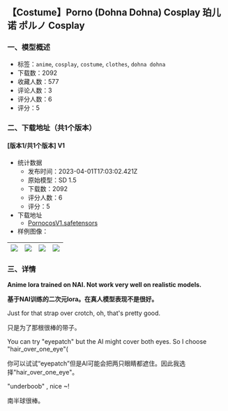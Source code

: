 ## 【Costume】Porno (Dohna Dohna) Cosplay 珀儿诺 ポルノ Cosplay
### 一、模型概述

- 标签：`anime`, `cosplay`, `costume`, `clothes`, `dohna dohna`
- 下载数：2092
- 收藏人数：577
- 评论人数：3
- 评分人数：6
- 评分：5

### 二、下载地址（共1个版本）

#### [版本1/共1个版本] V1

- 统计数据
  - 发布时间：2023-04-01T17:03:02.421Z
  - 原始模型：SD 1.5
  - 下载数：2092
  - 评分人数：6
  - 评分：5
- 下载地址
  - [PornocosV1.safetensors](https://civitai.com/api/download/models/33240)
- 样例图像：

| <img src="https://image.civitai.com/xG1nkqKTMzGDvpLrqFT7WA/dde8347f-02e3-42b0-44d0-5fae20435700/width=450/378741.jpeg" /> | <img src="https://image.civitai.com/xG1nkqKTMzGDvpLrqFT7WA/4ceee3f2-ecc0-4a47-93db-f2d674bf0700/width=450/378779.jpeg" /> | <img src="https://image.civitai.com/xG1nkqKTMzGDvpLrqFT7WA/d5bb5fd1-d6d9-4a06-555e-b3eb190b0400/width=450/378781.jpeg" /> | <img src="https://image.civitai.com/xG1nkqKTMzGDvpLrqFT7WA/7ccea8a5-ce6a-4a75-a83f-c98ada788e00/width=450/378780.jpeg" /> |
| ---- | ---- | ---- | ---- |


### 三、详情
<p><strong>Anime lora trained on NAI. Not work very well on realistic models.</strong></p><p><strong>基于NAI训练的二次元lora。在真人模型表现不是很好。</strong></p><p>Just for that strap over crotch, oh, that's pretty good.</p><p>只是为了那根很棒的带子。</p><p>You can try "eyepatch" but the AI might cover both eyes. So I choose "hair_over_one_eye"(</p><p>你可以试试“eyepatch”但是AI可能会把两只眼睛都遮住。因此我选择"hair_over_one_eye"。</p><p>"underboob" , nice ~!</p><p>南半球很棒。</p>
